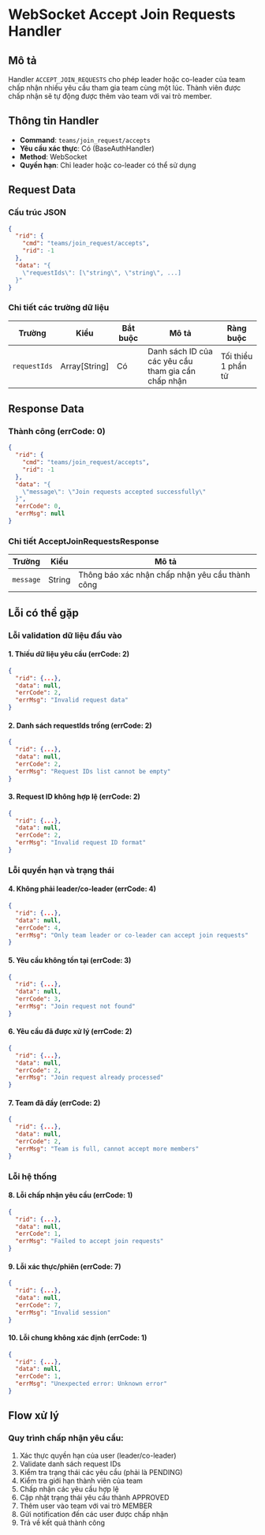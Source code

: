 # WebSocket Accept Join Requests Handler

## Mô tả
Handler `ACCEPT_JOIN_REQUESTS` cho phép leader hoặc co-leader của team chấp nhận nhiều yêu cầu tham gia team cùng một lúc. Thành viên được chấp nhận sẽ tự động được thêm vào team với vai trò member.

## Thông tin Handler
- **Command**: `teams/join_request/accepts`
- **Yêu cầu xác thực**: Có (BaseAuthHandler)
- **Method**: WebSocket
- **Quyền hạn**: Chỉ leader hoặc co-leader có thể sử dụng

## Request Data

### Cấu trúc JSON
```json
{
  "rid": {
    "cmd": "teams/join_request/accepts",
    "rid": -1
  },
  "data": "{
    \"requestIds\": [\"string\", \"string\", ...]
  }"
}
```

### Chi tiết các trường dữ liệu

| Trường | Kiểu | Bắt buộc | Mô tả | Ràng buộc |
|--------|------|----------|-------|-----------|
| `requestIds` | Array[String] | Có | Danh sách ID của các yêu cầu tham gia cần chấp nhận | Tối thiểu 1 phần tử |

## Response Data

### Thành công (errCode: 0)
```json
{
  "rid": {
    "cmd": "teams/join_request/accepts",
    "rid": -1
  },
  "data": "{
    \"message\": \"Join requests accepted successfully\"
  }",
  "errCode": 0,
  "errMsg": null
}
```

### Chi tiết AcceptJoinRequestsResponse

| Trường | Kiểu | Mô tả |
|--------|------|-------|
| `message` | String | Thông báo xác nhận chấp nhận yêu cầu thành công |

## Lỗi có thể gặp

### Lỗi validation dữ liệu đầu vào

#### 1. Thiếu dữ liệu yêu cầu (errCode: 2)
```json
{
  "rid": {...},
  "data": null,
  "errCode": 2,
  "errMsg": "Invalid request data"
}
```

#### 2. Danh sách requestIds trống (errCode: 2)
```json
{
  "rid": {...},
  "data": null,
  "errCode": 2,
  "errMsg": "Request IDs list cannot be empty"
}
```

#### 3. Request ID không hợp lệ (errCode: 2)
```json
{
  "rid": {...},
  "data": null,
  "errCode": 2,
  "errMsg": "Invalid request ID format"
}
```

### Lỗi quyền hạn và trạng thái

#### 4. Không phải leader/co-leader (errCode: 4)
```json
{
  "rid": {...},
  "data": null,
  "errCode": 4,
  "errMsg": "Only team leader or co-leader can accept join requests"
}
```

#### 5. Yêu cầu không tồn tại (errCode: 3)
```json
{
  "rid": {...},
  "data": null,
  "errCode": 3,
  "errMsg": "Join request not found"
}
```

#### 6. Yêu cầu đã được xử lý (errCode: 2)
```json
{
  "rid": {...},
  "data": null,
  "errCode": 2,
  "errMsg": "Join request already processed"
}
```

#### 7. Team đã đầy (errCode: 2)
```json
{
  "rid": {...},
  "data": null,
  "errCode": 2,
  "errMsg": "Team is full, cannot accept more members"
}
```

### Lỗi hệ thống

#### 8. Lỗi chấp nhận yêu cầu (errCode: 1)
```json
{
  "rid": {...},
  "data": null,
  "errCode": 1,
  "errMsg": "Failed to accept join requests"
}
```

#### 9. Lỗi xác thực/phiên (errCode: 7)
```json
{
  "rid": {...},
  "data": null,
  "errCode": 7,
  "errMsg": "Invalid session"
}
```

#### 10. Lỗi chung không xác định (errCode: 1)
```json
{
  "rid": {...},
  "data": null,
  "errCode": 1,
  "errMsg": "Unexpected error: Unknown error"
}
```


## Flow xử lý

### Quy trình chấp nhận yêu cầu:
1. Xác thực quyền hạn của user (leader/co-leader)
2. Validate danh sách request IDs
3. Kiểm tra trạng thái các yêu cầu (phải là PENDING)
4. Kiểm tra giới hạn thành viên của team
5. Chấp nhận các yêu cầu hợp lệ
6. Cập nhật trạng thái yêu cầu thành APPROVED
7. Thêm user vào team với vai trò MEMBER
8. Gửi notification đến các user được chấp nhận
9. Trả về kết quả thành công


